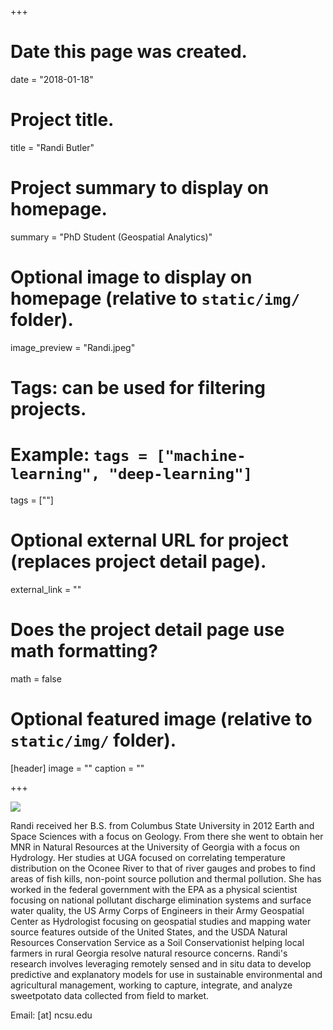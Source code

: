 +++
# Date this page was created.
date = "2018-01-18"

# Project title.
title = "Randi Butler"

# Project summary to display on homepage.
summary = "PhD Student (Geospatial Analytics)"

# Optional image to display on homepage (relative to `static/img/` folder).
image_preview = "Randi.jpeg"

# Tags: can be used for filtering projects.
# Example: `tags = ["machine-learning", "deep-learning"]`
tags = [""]

# Optional external URL for project (replaces project detail page).
external_link = ""

# Does the project detail page use math formatting?
math = false

# Optional featured image (relative to `static/img/` folder).
[header]
image = ""
caption = ""

+++

![](/img/Randi.jpeg)

Randi received her B.S. from Columbus State University in 2012 Earth and Space Sciences with a  focus on Geology. From there she went to obtain her MNR in Natural Resources at the University of Georgia with a focus on Hydrology. Her studies at UGA focused on correlating temperature distribution on the Oconee River to that of river gauges and probes to find areas of fish kills, non-point source pollution and thermal pollution. She has worked in the federal government with the EPA as a physical scientist focusing on national pollutant discharge elimination systems and surface water quality, the US Army Corps of Engineers in their Army Geospatial Center as Hydrologist focusing on geospatial studies and mapping water source features outside of the United States, and the USDA Natural Resources Conservation Service as a Soil Conservationist helping local farmers in rural Georgia resolve natural resource concerns. Randi's research involves leveraging remotely sensed and in situ data to develop predictive and explanatory models for use in sustainable environmental and agricultural management, working to capture, integrate, and analyze sweetpotato data collected from field to market.   

Email:  [at] ncsu.edu